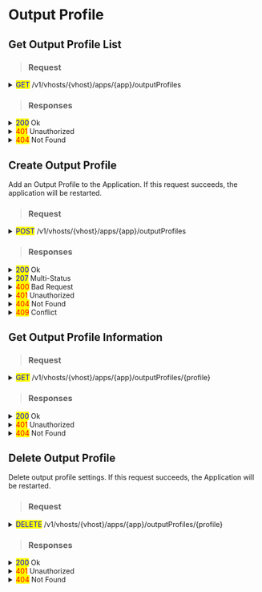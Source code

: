 # Output Profile

## Get Output Profile List

> ### Request

<details>

<summary><mark style="color:blue;">GET</mark> /v1/vhosts/{vhost}/apps/{app}/outputProfiles</summary>

#### **Header**

```http
Authorization: Basic {credentials}

# Authorization
    Credentials for HTTP Basic Authentication created with <AccessToken>
```

</details>

> ### Responses

<details>

<summary><mark style="color:blue;">200</mark> Ok</summary>

The request has succeeded

#### **Header**

```
Content-Type: application/json
```

#### **Body**

```json
{
	"statusCode": 200,
	"message": "OK",
	"response": [
		"default",
		"audio_only"
	]
}

# statusCode
	Same as HTTP Status Code
# message
	A human-readable description of the response code
# response
	Json array containing a list of output profile names
```

</details>

<details>

<summary><mark style="color:red;">401</mark> Unauthorized</summary>

Authentication required

#### **Header**

```http
WWW-Authenticate: Basic realm=”OvenMediaEngine”
```

#### **Body**

```json
{
    "message": "[HTTP] Authorization header is required to call API (401)",
    "statusCode": 401
}
```

</details>

<details>

<summary><mark style="color:red;">404</mark> Not Found</summary>

The given vhost or application name could not be found.

#### **Body**

```json
{
    "message": "[HTTP] Could not find the application: [vhost/app1] (404)",
    "statusCode": 404
}
```

</details>

## Create Output Profile

Add an Output Profile to the Application. If this request succeeds, the application will be restarted.

> ### Request

<details>

<summary><mark style="color:blue;">POST</mark> /v1/vhosts/{vhost}/apps/{app}/outputProfiles</summary>

#### Header

```http
Authorization: Basic {credentials}

# Authorization
    Credentials for HTTP Basic Authentication created with <AccessToken>
```

#### Body

Configure output profiles to be created in <mark style="color:green;">Json array</mark> format.&#x20;

{% code overflow="wrap" %}
```json
[
  {
    "name": "bypass_profile",
    "outputStreamName": "${OriginStreamName}_bypass",
    "encodes": {
      "videos": [
        {
          "bypass": true
        }
      ],
      "audios": [
        {
          "bypass": true
        }
      ]
    }
  }
]

# name (required)
  The name of the output profile. cannot be duplicated

# outputStreamName (required)
  The name of the output stream to be created through this profile.
  
# encodes (required)
  encode profile list. It must have videos or audios, and must have at least one item.
```
{% endcode %}

</details>

> ### Responses

<details>

<summary><mark style="color:blue;">200</mark> Ok</summary>

The request has succeeded

#### **Header**

```
Content-Type: application/json
```

#### **Body**

It responds with <mark style="color:green;">**Json array**</mark> for each request.

```json
[
    {
        "statusCode": 200,
        "message": "OK",
        "response": {
            "name": "bypass_profile",
            "outputStreamName": "${OriginStreamName}_bypass",
            "encodes": {
                "audios": [],
                "videos": [
                    {
                        "bypass": true
                    }
                ]
            }
    },
    {
        "statusCode": 200,
        "message": "OK",
        "response": {
            ...
        }
    }
}

# statusCode
    Same as HTTP Status Code
# message
    A human-readable description of the response code
# response
    Created output profile information
```

</details>

<details>

<summary><mark style="color:blue;">207</mark> Multi-Status</summary>

There might be a mixture of responses.

#### **Header**

```
Content-Type: application/json
```

#### **Body**

It responds with <mark style="color:green;">**Json array**</mark> for each request.

```json
[
    {
        "statusCode": 200,
        "message": "OK",
        "response": {
            "name": "app",
            "outputProfiles": {
            ...

            "providers": {
                "ovt": {},
                "rtmp": {},
            ...
    },
    {
        "statusCode": 409,
        "message": "Conflict",
        "response": {
            ...
        }
    }
}

# statusCode
    Same as HTTP Status Code
# message
    A human-readable description of the response code
# response
    Output profile information created when statusCode is 200
```

</details>

<details>

<summary><mark style="color:red;">400</mark> Bad Request</summary>

Invalid request. Body is not a Json array or does not have a required value

</details>

<details>

<summary><mark style="color:red;">401</mark> Unauthorized</summary>

Authentication required

#### **Header**

```http
WWW-Authenticate: Basic realm=”OvenMediaEngine”
```

#### **Body**

```json
{
    "message": "[HTTP] Authorization header is required to call API (401)",
    "statusCode": 401
}
```

</details>

<details>

<summary><mark style="color:red;">404</mark> Not Found</summary>

The given vhost or application name could not be found.

#### **Body**

```json
{
    "message": "[HTTP] Could not find the application: [vhost/app1] (404)",
    "statusCode": 404
}
```

</details>

<details>

<summary><mark style="color:red;">409</mark> Conflict</summary>

A output profile name already exists

</details>

## Get Output Profile Information

> ### Request

<details>

<summary><mark style="color:blue;">GET</mark> /v1/vhosts/{vhost}/apps/{app}/outputProfiles/{profile}</summary>

#### **Header**

```http
Authorization: Basic {credentials}

# Authorization
    Credentials for HTTP Basic Authentication created with <AccessToken>
```

</details>

> ### Responses

<details>

<summary><mark style="color:blue;">200</mark> Ok</summary>

The request has succeeded

#### **Header**

```
Content-Type: application/json
```

#### **Body**

```json
{
    "statusCode": 200,
    "message": "OK",
    "response": {
        "name": "bypass_profile2",
        "outputStreamName": "${OriginStreamName}_bypass"
        "encodes": {
            "audios": [],
            "videos": [
                {
                    "bypass": true
                }
            ]
        }
    }
}

# statusCode
	Same as HTTP Status Code
# message
	A human-readable description of the response code
# response
	Output Profile information
```

</details>

<details>

<summary><mark style="color:red;">401</mark> Unauthorized</summary>

Authentication required

#### **Header**

```http
WWW-Authenticate: Basic realm=”OvenMediaEngine”
```

#### **Body**

```json
{
    "message": "[HTTP] Authorization header is required to call API (401)",
    "statusCode": 401
}
```

</details>

<details>

<summary><mark style="color:red;">404</mark> Not Found</summary>

The given vhost or application name could not be found.

#### **Body**

```json
{
    "message": "[HTTP] Could not find the application: [vhost/app1] (404)",
    "statusCode": 404
}
```

</details>

## Delete Output Profile&#x20;

Delete output profile settings. If this request succeeds, the Application will be restarted.

> ### Request

<details>

<summary><mark style="color:blue;">DELETE</mark> /v1/vhosts/{vhost}/apps/{app}/outputProfiles/{profile}</summary>

#### **Header**

```http
Authorization: Basic {credentials}

# Authorization
    Credentials for HTTP Basic Authentication created with <AccessToken>
```

</details>

> ### Responses

<details>

<summary><mark style="color:blue;">200</mark> Ok</summary>

The request has succeeded

#### **Header**

```
Content-Type: application/json
```

#### **Body**

```json
{
    "message": "OK",
    "statusCode": 200
}

# statusCode
	Same as HTTP Status Code
# message
	A human-readable description of the response code
```

</details>

<details>

<summary><mark style="color:red;">401</mark> Unauthorized</summary>

Authentication required

#### **Header**

```http
WWW-Authenticate: Basic realm=”OvenMediaEngine”
```

#### **Body**

```json
{
    "message": "[HTTP] Authorization header is required to call API (401)",
    "statusCode": 401
}
```

</details>

<details>

<summary><mark style="color:red;">404</mark> Not Found</summary>

The given vhost or application name could not be found.

#### **Body**

```json
{
    "message": "[HTTP] Could not find the application: [vhost/app1] (404)",
    "statusCode": 404
}
```

</details>
